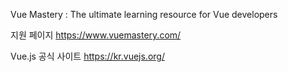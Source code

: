 Vue Mastery : The ultimate learning resource for Vue developers

지원 페이지
https://www.vuemastery.com/

Vue.js 공식 사이트
https://kr.vuejs.org/
